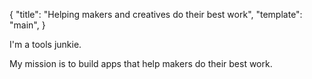 {
  "title": "Helping makers and creatives do their best work",
  "template": "main",
}

I'm a tools junkie.

My mission is to build apps that help makers do their best work.
